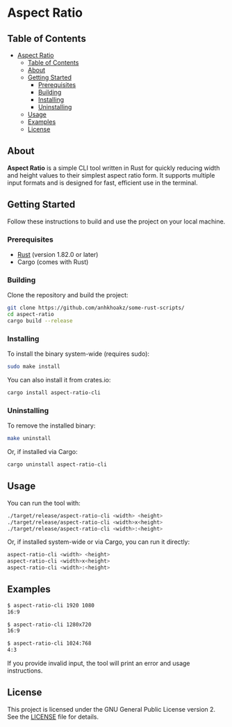 # Aspect Ratio

## Table of Contents

- [Aspect Ratio](#aspect-ratio)
  - [Table of Contents](#table-of-contents)
  - [About](#about)
  - [Getting Started](#getting-started)
    - [Prerequisites](#prerequisites)
    - [Building](#building)
    - [Installing](#installing)
    - [Uninstalling](#uninstalling)
  - [Usage](#usage)
  - [Examples](#examples)
  - [License](#license)

## About

**Aspect Ratio** is a simple CLI tool written in Rust for quickly reducing width and height values to their simplest aspect ratio form. It supports multiple input formats and is designed for fast, efficient use in the terminal.

## Getting Started

Follow these instructions to build and use the project on your local machine.

### Prerequisites

- [Rust](https://www.rust-lang.org/tools/install) (version 1.82.0 or later)
- Cargo (comes with Rust)

### Building

Clone the repository and build the project:

```sh
git clone https://github.com/anhkhoakz/some-rust-scripts/
cd aspect-ratio
cargo build --release
```

### Installing

To install the binary system-wide (requires sudo):

```sh
sudo make install
```

You can also install it from crates.io:

```sh
cargo install aspect-ratio-cli
```

### Uninstalling

To remove the installed binary:

```sh
make uninstall
```

Or, if installed via Cargo:

```sh
cargo uninstall aspect-ratio-cli
```

## Usage

You can run the tool with:

```sh
./target/release/aspect-ratio-cli <width> <height>
./target/release/aspect-ratio-cli <width>x<height>
./target/release/aspect-ratio-cli <width>:<height>
```

Or, if installed system-wide or via Cargo, you can run it directly:

```sh
aspect-ratio-cli <width> <height>
aspect-ratio-cli <width>x<height>
aspect-ratio-cli <width>:<height>
```

## Examples

```sh
$ aspect-ratio-cli 1920 1080
16:9

$ aspect-ratio-cli 1280x720
16:9

$ aspect-ratio-cli 1024:768
4:3
```

If you provide invalid input, the tool will print an error and usage instructions.

## License

This project is licensed under the GNU General Public License version 2. See the [LICENSE](LICENSE) file for details.
